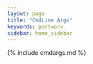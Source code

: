 ```yaml
---
layout: page
title: "CmdLine Args"
keywords: portworx
sidebar: home_sidebar
---
```



{% include cmdargs.md %}
